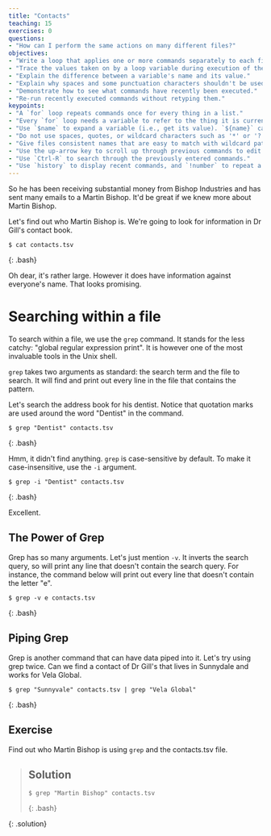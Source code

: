 ```yaml
---
title: "Contacts"
teaching: 15
exercises: 0
questions:
- "How can I perform the same actions on many different files?"
objectives:
- "Write a loop that applies one or more commands separately to each file in a set of files."
- "Trace the values taken on by a loop variable during execution of the loop."
- "Explain the difference between a variable's name and its value."
- "Explain why spaces and some punctuation characters shouldn't be used in file names."
- "Demonstrate how to see what commands have recently been executed."
- "Re-run recently executed commands without retyping them."
keypoints:
- "A `for` loop repeats commands once for every thing in a list."
- "Every `for` loop needs a variable to refer to the thing it is currently operating on."
- "Use `$name` to expand a variable (i.e., get its value). `${name}` can also be used."
- "Do not use spaces, quotes, or wildcard characters such as '*' or '?' in filenames, as it complicates variable expansion."
- "Give files consistent names that are easy to match with wildcard patterns to make it easy to select them for looping."
- "Use the up-arrow key to scroll up through previous commands to edit and repeat them."
- "Use `Ctrl-R` to search through the previously entered commands."
- "Use `history` to display recent commands, and `!number` to repeat a command by number."
---
```


So he has been receiving substantial money from Bishop Industries and has sent many emails to a Martin Bishop. It'd be great if we knew more about Martin Bishop.

Let's find out who Martin Bishop is. We're going to look for information in Dr Gill's contact book.

~~~
$ cat contacts.tsv
~~~
{: .bash}

Oh dear, it's rather large. However it does have information against everyone's name. That looks promising.

# Searching within a file

To search within a file, we use the `grep` command. It stands for the less catchy: "global regular expression print". It is however one of the most invaluable tools in the Unix shell.

`grep` takes two arguments as standard: the search term and the file to search. It will find and print out every line in the file that contains the pattern. 

Let's search the address book for his dentist. Notice that quotation marks are used around the word "Dentist" in the command.

~~~
$ grep "Dentist" contacts.tsv
~~~
{: .bash}

Hmm, it didn't find anything. `grep` is case-sensitive by default. To make it case-insensitive, use the `-i` argument.

~~~
$ grep -i "Dentist" contacts.tsv
~~~
{: .bash}

Excellent.

## The Power of Grep

Grep has so many arguments. Let's just mention `-v`. It inverts the search query, so will print any line that doesn't contain the search query. For instance, the command below will print out every line that doesn't contain the letter "e".

~~~
$ grep -v e contacts.tsv
~~~
{: .bash}

## Piping Grep

Grep is another command that can have data piped into it. Let's try using grep twice. Can we find a contact of Dr Gill's that lives in Sunnydale and works for Vela Global.

~~~
$ grep "Sunnyvale" contacts.tsv | grep "Vela Global"
~~~
{: .bash}

## Exercise

Find out who Martin Bishop is using `grep` and the contacts.tsv file.

> ## Solution
>
> ~~~
> $ grep "Martin Bishop" contacts.tsv
> ~~~
> {: .bash}
>
{: .solution}

